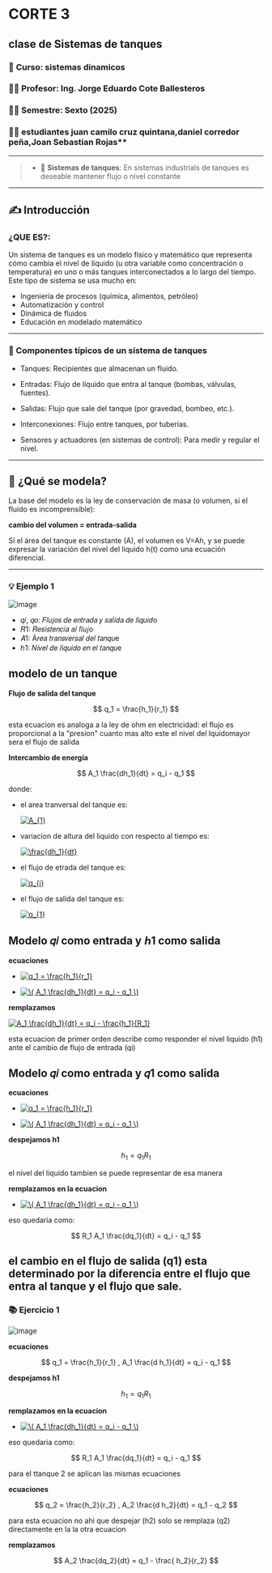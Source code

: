 # CORTE 3 
## clase de Sistemas de tanques
### 📅 **Curso:** sistemas dinamicos 
### 👨‍🏫 **Profesor:** Ing. Jorge Eduardo Cote Ballesteros
### 🧑‍🎓 **Semestre:** Sexto (2025)
### 🧑‍🎓 **estudiantes** juan camilo cruz quintana,daniel corredor peña,Joan Sebastian Rojas**
------------------------------------------------------------------------
>* 🔑 **Sistemas de tanques**:
En sistemas industrials de tanques es deseable mantener flujo o nivel constante
------------------------------------------------------------------------
## ✍️ Introducción

### **¿QUE ES?**:
Un sistema de tanques es un modelo físico y matemático que representa cómo cambia el nivel de líquido (u otra variable como concentración o temperatura) en uno o más tanques interconectados a lo largo del tiempo. Este tipo de sistema se usa mucho en:
* Ingeniería de procesos (química, alimentos, petróleo)
* Automatización y control
* Dinámica de fluidos
* Educación en modelado matemático
-------------------------------------------------------------
### **🔧 Componentes típicos de un sistema de tanques**
 
* Tanques: Recipientes que almacenan un fluido.

* Entradas: Flujo de líquido que entra al tanque (bombas, válvulas, fuentes).

* Salidas: Flujo que sale del tanque (por gravedad, bombeo, etc.).

* Interconexiones: Flujo entre tanques, por tuberías.

* Sensores y actuadores (en sistemas de control): Para medir y regular el nivel.

-------------------------------------------------------------------------------------
## **🧮 ¿Qué se modela?**
La base del modelo es la ley de conservación de masa (o volumen, si el fluido es incomprensible):

**cambio del volumen = entrada-salida**

Si el área del tanque es constante (A), el volumen es V=Ah, y se puede expresar la variación del nivel del líquido h(t) como una ecuación diferencial.

----------------------------------------------------------------------------
### 💡 Ejemplo 1

![image](https://github.com/user-attachments/assets/4a283122-97a0-408c-9472-88a81e9dfb8a)

* 𝑞𝑖, 𝑞𝑜: 𝐹𝑙𝑢𝑗𝑜𝑠 𝑑𝑒 𝑒𝑛𝑡𝑟𝑎𝑑𝑎 𝑦 𝑠𝑎𝑙𝑖𝑑𝑎 𝑑𝑒 𝑙í𝑞𝑢𝑖𝑑o
* 𝑅1: 𝑅𝑒𝑠𝑖𝑠𝑡𝑒𝑛𝑐𝑖𝑎 𝑎𝑙 𝑓𝑙𝑢𝑗o
* 𝐴1: Á𝑟𝑒𝑎 𝑡𝑟𝑎𝑛𝑠𝑣𝑒𝑟𝑠𝑎𝑙 𝑑𝑒𝑙 𝑡𝑎𝑛𝑞𝑢e
* ℎ1: 𝑁𝑖𝑣𝑒𝑙 𝑑𝑒 𝑙í𝑞𝑢𝑖𝑑𝑜 𝑒𝑛 𝑒𝑙 𝑡𝑎𝑛𝑞𝑢e

 ## modelo de un tanque 
**Flujo de salida del tanque**

$$
q_1 = \frac{h_1}{r_1}
$$

esta ecuacion es analoga a la ley de ohm en electricidad: el flujo es proporcional a la "presion" cuanto mas alto este el nivel del lquidomayor sera el flujo de salida 

**Intercambio de energía**

$$
A_1 \frac{dh_1}{dt} = q_i - q_1
$$

donde: 

* el area tranversal del tanque es:
  
  <a href="http://www.alciro.org/tools/matematicas/editor-ecuaciones.jsp?eq=A_{1}"><img src="http://www.alciro.org/cgi/tex.cgi?A_{1}" title="A_{1}" border="0" /></a>

* variacion de altura del liquido con respecto al tiempo es:

  <a href="http://www.alciro.org/tools/matematicas/editor-ecuaciones.jsp?eq=\frac{dh_1}{dt}"><img src="http://www.alciro.org/cgi/tex.cgi?\frac{dh_1}{dt}" title="\frac{dh_1}{dt}" border="0" /></a>

* el flujo de etrada del tanque es:
  
  <a href="http://www.alciro.org/tools/matematicas/editor-ecuaciones.jsp?eq=q_{i}"><img src="http://www.alciro.org/cgi/tex.cgi?q_{i}" title="q_{i}" border="0" /></a>

* el flujo de salida del tanque es:

  <a href="http://www.alciro.org/tools/matematicas/editor-ecuaciones.jsp?eq=q_{1}"><img src="http://www.alciro.org/cgi/tex.cgi?q_{1}" title="q_{1}" border="0" /></a>

  
 ## Modelo 𝑞𝑖 como entrada y ℎ1 como salida

 **ecuaciones**

* <a href="http://www.alciro.org/tools/matematicas/editor-ecuaciones.jsp?eq=q_1 = \frac{h_1}{r_1}"><img src="http://www.alciro.org/cgi/tex.cgi?q_1 = \frac{h_1}{r_1}" title="q_1 = \frac{h_1}{r_1}" border="0" /></a> 

*  <a href="http://www.alciro.org/tools/matematicas/editor-ecuaciones.jsp?eq=\( A_1 \frac{dh_1}{dt} = q_i - q_1 \)"><img src="http://www.alciro.org/cgi/tex.cgi?\( A_1 \frac{dh_1}{dt} = q_i - q_1 \)" title="\( A_1 \frac{dh_1}{dt} = q_i - q_1 \)" border="0" /></a>

**remplazamos**

<a href="http://www.alciro.org/tools/matematicas/editor-ecuaciones.jsp?eq=A_1 \frac{dh_1}{dt} = q_i - \frac{h_1}{R_1}"><img src="http://www.alciro.org/cgi/tex.cgi?A_1\frac{dh_1}{dt} = q_i - \frac{h_1}{R_1}" title="A_1 \frac{dh_1}{dt} = q_i - \frac{h_1}{R_1}" border="0" /></a>

esta ecuacion de primer orden describe como responder el nivel liquido (h1) ante el cambio de flujo de entrada (qi) 

## Modelo 𝑞𝑖 como entrada y 𝑞1 como salida

 **ecuaciones**

* <a href="http://www.alciro.org/tools/matematicas/editor-ecuaciones.jsp?eq=q_1 = \frac{h_1}{r_1}"><img src="http://www.alciro.org/cgi/tex.cgi?q_1 = \frac{h_1}{r_1}" title="q_1 = \frac{h_1}{r_1}" border="0" /></a> 

*  <a href="http://www.alciro.org/tools/matematicas/editor-ecuaciones.jsp?eq=\( A_1 \frac{dh_1}{dt} = q_i - q_1 \)"><img src="http://www.alciro.org/cgi/tex.cgi?\( A_1 \frac{dh_1}{dt} = q_i - q_1 \)" title="\( A_1 \frac{dh_1}{dt} = q_i - q_1 \)" border="0" /></a>


**despejamos h1**

$$
h_1 = q_1 R_1 
$$

el nivel del liquido tambien se puede representar de esa manera

**remplazamos en la ecuacion**

*  <a href="http://www.alciro.org/tools/matematicas/editor-ecuaciones.jsp?eq=\( A_1 \frac{dh_1}{dt} = q_i - q_1 \)"><img src="http://www.alciro.org/cgi/tex.cgi?\( A_1 \frac{dh_1}{dt} = q_i - q_1 \)" title="\( A_1 \frac{dh_1}{dt} = q_i - q_1 \)" border="0" /></a>

eso quedaria como:

$$
R_1 A_1 \frac{dq_1}{dt} = q_i - q_1
$$

el cambio en el flujo de salida (q1) esta determinado por la diferencia entre el flujo que entra al tanque y el flujo que sale. 
----------------------------
### 📚 Ejercicio 1

![image](https://github.com/user-attachments/assets/60ae6e66-78ae-4775-9a32-8e0c7311e243)

**ecuaciones**

$$
q_1 = \frac{h_1}{r_1} , A_1 \frac{d h_1}{dt} = q_i - q_1
$$

**despejamos h1**

$$
h_1 = q_1 R_1
$$

**remplazamos en la ecuacion**

*  <a href="http://www.alciro.org/tools/matematicas/editor-ecuaciones.jsp?eq=\( A_1 \frac{dh_1}{dt} = q_i - q_1 \)"><img src="http://www.alciro.org/cgi/tex.cgi?\( A_1 \frac{dh_1}{dt} = q_i - q_1 \)" title="\( A_1 \frac{dh_1}{dt} = q_i - q_1 \)" border="0" /></a>

eso quedaria como:

$$
R_1 A_1 \frac{dq_1}{dt} = q_i - q_1
$$

para el ttanque 2 
se aplican las mismas ecuaciones 

**ecuaciones**

$$
q_2 = \frac{h_2}{r_2} , A_2 \frac{d h_2}{dt} = q_1 - q_2
$$

para esta ecuacion no ahi que despejar (h2) solo se remplaza (q2) directamente en la la otra ecuacion 

**remplazamos**

$$
A_2 \frac{dq_2}{dt} = q_1 - \frac{ h_2}{r_2}
$$




  
